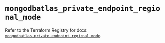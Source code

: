 # `mongodbatlas_private_endpoint_regional_mode`

Refer to the Terraform Registry for docs: [`mongodbatlas_private_endpoint_regional_mode`](https://registry.terraform.io/providers/mongodb/mongodbatlas/1.25.0/docs/resources/private_endpoint_regional_mode).

